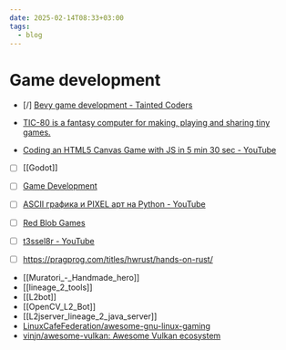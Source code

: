 ```yaml
---
date: 2025-02-14T08:33+03:00
tags:
  - blog
---
```


# Game development

- [/] [Bevy game development - Tainted Coders](https://taintedcoders.com/)

- [TIC-80 is a fantasy computer for making, playing and sharing tiny games.](https://github.com/nesbox/TIC-80 )
- [Coding an HTML5 Canvas Game with JS in 5 min 30 sec - YouTube](https://www.youtube.com/watch?v=KoWqdEACyLI)
- [ ] [[Godot]]
- [ ] [Game Development](https://develop.games/)
- [ ] [ASCII графика и PIXEL арт на Python - YouTube](https://www.youtube.com/watch?v=ww55ublLFq8)
- [ ] [Red Blob Games](https://www.redblobgames.com/)
- [ ] [t3ssel8r - YouTube](https://www.youtube.com/@t3ssel8r/videos)

- [ ] https://pragprog.com/titles/hwrust/hands-on-rust/

- [[Muratori_-_Handmade_hero]]
- [[lineage_2_tools]]
- [[L2bot]]
- [[OpenCV_L2_Bot]]
- [[L2jserver_lineage_2_java_server]]
- [LinuxCafeFederation/awesome-gnu-linux-gaming](https://github.com/LinuxCafeFederation/awesome-gnu-linux-gaming)
- [vinjn/awesome-vulkan: Awesome Vulkan ecosystem](https://github.com/vinjn/awesome-vulkan)
